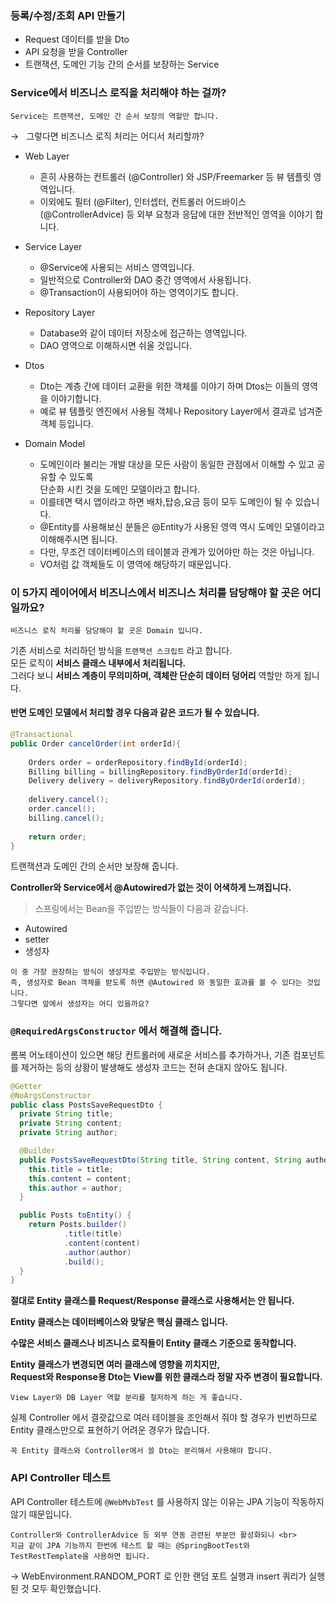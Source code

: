 ### 등록/수정/조회 API 만들기

* Request 데이터를 받을 Dto
* API 요청을 받을 Controller
* 트랜잭션, 도메인 기능 간의 순서를 보장하는 Service

### Service에서 비즈니스 로직을 처리해야 하는 걸까?

```
Service는 트랜잭션, 도메인 간 순서 보장의 역할만 합니다.
```

&rarr; &nbsp; 그렇다면 비즈니스 로직 처리는 어디서 처리할까?

* Web Layer
  * 흔히 사용하는 컨트롤러 (@Controller) 와 JSP/Freemarker 등 뷰 템플릿 영역입니다.
  * 이외에도 필터 (@Filter), 인터셉터, 컨트롤러 어드바이스(@ControllerAdvice) 등 외부 요청과 응답에 대한 전반적인 영역을 이야기 합니다.


* Service Layer
  * @Service에 사용되는 서비스 영역입니다.
  * 일반적으로 Controller와 DAO 중간 영역에서 사용됩니다.
  * @Transaction이 사용되어야 하는 영역이기도 합니다.


* Repository Layer
  * Database와 같이 데이터 저장소에 접근하는 영역입니다.
  * DAO 영역으로 이해하시면 쉬울 것입니다.


* Dtos
  * Dto는 계층 간에 데이터 교환을 위한 객체를 이야기 하며 Dtos는 이들의 영역을 이야기합니다.
  * 예로 뷰 템플릿 엔진에서 사용될 객체나 Repository Layer에서 결과로 넘겨준 객체 등입니다.


* Domain Model
  * 도메인이라 불리는 개발 대상을 모든 사람이 동일한 관점에서 이해할 수 있고 공유할 수 있도록 <br> 단순화 시킨 것을 도메인 모델이라고 합니다.
  * 이를테면 택시 앱이라고 하면 배차,탑승,요금 등이 모두 도메인이 될 수 있습니다.
  * @Entity를 사용해보신 분들은 @Entity가 사용된 영역 역시 도메인 모델이라고 이해해주시면 됩니다.
  * 다만, 무조건 데이터베이스의 테이블과 관계가 있어야만 하는 것은 아닙니다.
  * VO처럼 값 객체들도 이 영역에 해당하기 때문입니다.

### 이 5가지 레이어에서 비즈니스에서 비즈니스 처리를 담당해야 할 곳은 어디일까요?

```
비즈니스 로직 처리를 담당해야 할 곳은 Domain 입니다. 
```

기존 서비스로 처리하던 방식을 `트랜잭션 스크립트` 라고 합니다. <br>
모든 로직이 **서비스 클래스 내부에서 처리됩니다.** <br>
그러다 보니 **서비스 계층이 무의미하며, 객체란 단순히 데이터 덩어리** 역할만 하게 됩니다. <br>

#### 반면 도메인 모델에서 처리할 경우 다음과 같은 코드가 될 수 있습니다.

```java
@Transactional
public Order cancelOrder(int orderId){
    
    Orders order = orderRepository.findById(orderId);
    Billing billing = billingRepository.findByOrderId(orderId);
    Delivery delivery = deliveryRepository.findByOrderId(orderId);
    
    delivery.cancel();
    order.cancel();
    billing.cancel();
    
    return order;
}
```

트랜잭션과 도메인 간의 순서만 보장해 줍니다. <br>


**Controller와 Service에서 @Autowired가 없는 것이 어색하게 느껴집니다.** <br>

> 스프링에서는 Bean을 주입받는 방식들이 다음과 같습니다.

* Autowired
* setter
* 생성자

```
이 중 가장 권장하는 방식이 생성자로 주입받는 방식입니다.
즉, 생성자로 Bean 객체를 받도록 하면 @Autowired 와 동일한 효과를 볼 수 있다는 것입니다.
그렇다면 앞에서 생성자는 어디 있을까요?
```

### `@RequiredArgsConstructor` 에서 해결해 줍니다.

롬복 어노테이션이 있으면 해당 컨트롤러에 새로운 서비스를 추가하거나, 기존 컴포넌트를 제거하는 등의
상황이 발생해도 생성자 코드는 전혀 손대지 않아도 됩니다.

```java
@Getter
@NoArgsConstructor
public class PostsSaveRequestDto {
  private String title;
  private String content;
  private String author;

  @Builder
  public PostsSaveRequestDto(String title, String content, String author){
    this.title = title;
    this.content = content;
    this.author = author;
  }

  public Posts toEntity() {
    return Posts.builder()
            .title(title)
            .content(content)
            .author(author)
            .build();
  }
}
```

**절대로 Entity 클래스를 Request/Response 클래스로 사용해서는 안 됩니다.**

**Entity 클래스는 데이터베이스와 맞닿은 핵심 클래스 입니다.**

**수많은 서비스 클래스나 비즈니스 로직들이 Entity 클래스 기준으로 동작합니다.**

**Entity 클래스가 변경되면 여러 클래스에 영향을 끼치지만, <br> 
Request와 Response용 Dto는 View를 위한 클래스라 정말 자주 변경이 필요합니다.**

`View Layer와 DB Layer 역할 분리를 철저하게 하는 게 좋습니다.`

실제 Controller 에서 결괏값으로 여러 테이블을 조인해서 줘야 할 경우가 빈번하므로 Entity 클래스만으로 표현하기 어려운 경우가 많습니다.

```
꼭 Entity 클래스와 Controller에서 쓸 Dto는 분리해서 사용해야 합니다.
```

### API Controller 테스트 

API Controller 테스트에 `@WebMvbTest` 를 사용하지 않는 이유는 JPA 기능이 작동하지 않기 때문입니다. <br>

```
Controller와 ControllerAdvice 등 외부 연동 관련된 부분만 활성화되니 <br>
지금 같이 JPA 기능까지 한번에 테스트 할 때는 @SpringBootTest와 TestRestTemplate을 사용하면 됩니다.
```
&rarr; WebEnvironment.RANDOM_PORT 로 인한 랜덤 포트 실행과 insert 쿼리가 실행된 것 모두 확인했습니다.




